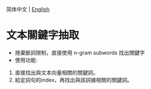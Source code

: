 简体中文 | [English](README_en.md)

# 文本關鍵字抽取
- 捨棄斷詞限制，直接使用 n-gram subwords 找出關鍵字
- 使用功能:
1. 直接找出與文本向量相關的關鍵詞。
2. 給定詞句的index，再找出與該詞據相關的關鍵詞。 


